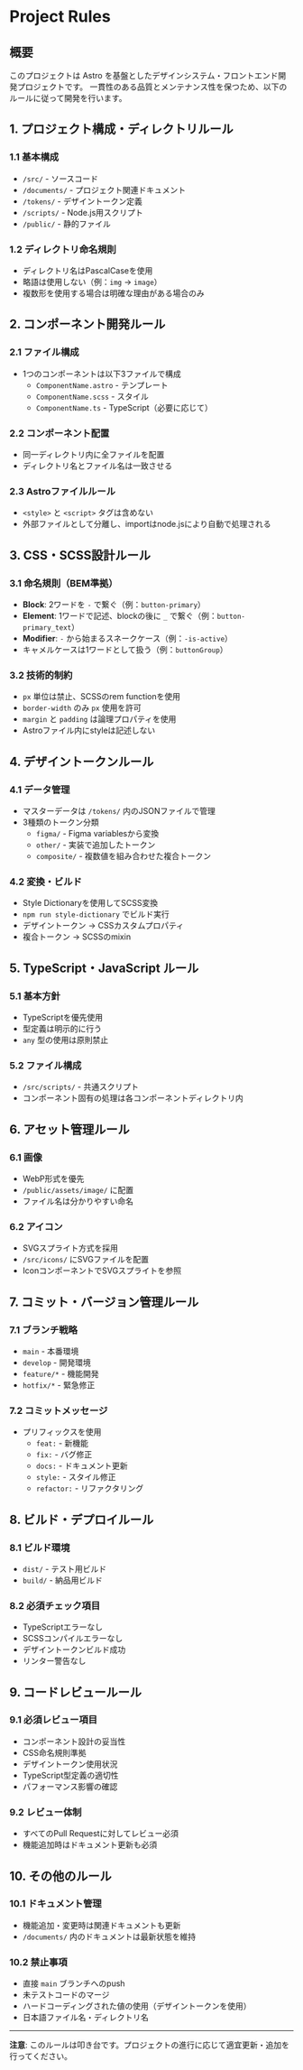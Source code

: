 # Project Rules

## 概要

このプロジェクトは Astro を基盤としたデザインシステム・フロントエンド開発プロジェクトです。
一貫性のある品質とメンテナンス性を保つため、以下のルールに従って開発を行います。

## 1. プロジェクト構成・ディレクトリルール

### 1.1 基本構成

- `/src/` - ソースコード
- `/documents/` - プロジェクト関連ドキュメント
- `/tokens/` - デザイントークン定義
- `/scripts/` - Node.js用スクリプト
- `/public/` - 静的ファイル

### 1.2 ディレクトリ命名規則

- ディレクトリ名はPascalCaseを使用
- 略語は使用しない（例：`img` → `image`）
- 複数形を使用する場合は明確な理由がある場合のみ

## 2. コンポーネント開発ルール

### 2.1 ファイル構成

- 1つのコンポーネントは以下3ファイルで構成
  - `ComponentName.astro` - テンプレート
  - `ComponentName.scss` - スタイル
  - `ComponentName.ts` - TypeScript（必要に応じて）

### 2.2 コンポーネント配置

- 同一ディレクトリ内に全ファイルを配置
- ディレクトリ名とファイル名は一致させる

### 2.3 Astroファイルルール

- `<style>` と `<script>` タグは含めない
- 外部ファイルとして分離し、importはnode.jsにより自動で処理される

## 3. CSS・SCSS設計ルール

### 3.1 命名規則（BEM準拠）

- **Block**: 2ワードを `-` で繋ぐ（例：`button-primary`）
- **Element**: 1ワードで記述、blockの後に `_` で繋ぐ（例：`button-primary_text`）
- **Modifier**: `-` から始まるスネークケース（例：`-is-active`）
- キャメルケースは1ワードとして扱う（例：`buttonGroup`）

### 3.2 技術的制約

- `px` 単位は禁止、SCSSのrem functionを使用
- `border-width` のみ `px` 使用を許可
- `margin` と `padding` は論理プロパティを使用
- Astroファイル内にstyleは記述しない

## 4. デザイントークンルール

### 4.1 データ管理

- マスターデータは `/tokens/` 内のJSONファイルで管理
- 3種類のトークン分類
  - `figma/` - Figma variablesから変換
  - `other/` - 実装で追加したトークン
  - `composite/` - 複数値を組み合わせた複合トークン

### 4.2 変換・ビルド

- Style Dictionaryを使用してSCSS変換
- `npm run style-dictionary` でビルド実行
- デザイントークン → CSSカスタムプロパティ
- 複合トークン → SCSSのmixin

## 5. TypeScript・JavaScript ルール

### 5.1 基本方針

- TypeScriptを優先使用
- 型定義は明示的に行う
- `any` 型の使用は原則禁止

### 5.2 ファイル構成

- `/src/scripts/` - 共通スクリプト
- コンポーネント固有の処理は各コンポーネントディレクトリ内

## 6. アセット管理ルール

### 6.1 画像

- WebP形式を優先
- `/public/assets/image/` に配置
- ファイル名は分かりやすい命名

### 6.2 アイコン

- SVGスプライト方式を採用
- `/src/icons/` にSVGファイルを配置
- IconコンポーネントでSVGスプライトを参照

## 7. コミット・バージョン管理ルール

### 7.1 ブランチ戦略

- `main` - 本番環境
- `develop` - 開発環境
- `feature/*` - 機能開発
- `hotfix/*` - 緊急修正

### 7.2 コミットメッセージ

- プリフィックスを使用
  - `feat:` - 新機能
  - `fix:` - バグ修正
  - `docs:` - ドキュメント更新
  - `style:` - スタイル修正
  - `refactor:` - リファクタリング

## 8. ビルド・デプロイルール

### 8.1 ビルド環境

- `dist/` - テスト用ビルド
- `build/` - 納品用ビルド

### 8.2 必須チェック項目

- TypeScriptエラーなし
- SCSSコンパイルエラーなし
- デザイントークンビルド成功
- リンター警告なし

## 9. コードレビュールール

### 9.1 必須レビュー項目

- コンポーネント設計の妥当性
- CSS命名規則準拠
- デザイントークン使用状況
- TypeScript型定義の適切性
- パフォーマンス影響の確認

### 9.2 レビュー体制

- すべてのPull Requestに対してレビュー必須
- 機能追加時はドキュメント更新も必須

## 10. その他のルール

### 10.1 ドキュメント管理

- 機能追加・変更時は関連ドキュメントも更新
- `/documents/` 内のドキュメントは最新状態を維持

### 10.2 禁止事項

- 直接 `main` ブランチへのpush
- 未テストコードのマージ
- ハードコーディングされた値の使用（デザイントークンを使用）
- 日本語ファイル名・ディレクトリ名

---

**注意**: このルールは叩き台です。プロジェクトの進行に応じて適宜更新・追加を行ってください。
